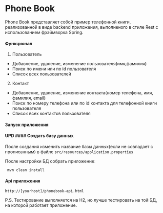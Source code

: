 # Phone Book

Phone Book представляет собой пример телефонной книги, реализованной в виде backend приложения, выполненого в стиле Rest с использованием фрэймворка Spring.
#### Функционал ####
 1.	Пользователь
  + Добавление, удаление, изменение пользователя(имя,фамилия)
  + Поиск по имени или по id пользователя
  + Список всех пользователей
 2. Контакт
  + Добавление, удаление, изменение контакта(номер телефона, имя, фамилия, email)
  + Поиск по номеру телефона или по id контакта для телефонной книги пользователя
  + Список всех контактов пользователя
#### Запуск приложения ####
#### UPD #### Создать базу данных 

 После создания изменить название базы данных(если не совпадает с прописанным) в файле `src/resources/application.properties`
 
 После настройки БД собрать приложение:
 ```
  mvn clean install
 ```
#### Api приложения ####
 ```
http://[yourhost]/phonebook-api.html
 ```
P.S. Тестирование выполняется на H2, но лучше тестировать на той БД, на которой работает приложение.
 
